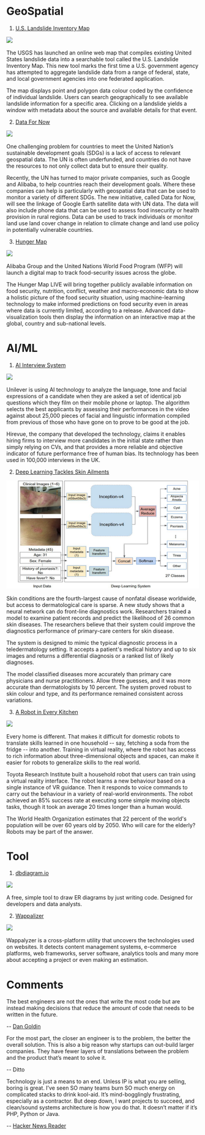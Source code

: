 # GeoSpatial

1. [U.S. Landslide Inventory Map](https://usgs.maps.arcgis.com/apps/webappviewer/index.html?id=ae120962f459434b8c904b456c82669d)

![](https://cdn.shortpixel.ai/client/to_webp,q_lossy,ret_img,w_1000/https://www.gislounge.com/wp-content/uploads/2019/10/usgs-landslide-inventory-map.png)

The USGS has launched an online web map that compiles existing United States landslide data into a searchable tool called the U.S. Landslide Inventory Map. This new tool marks the first time a U.S. government agency has attempted to aggregate landslide data from a range of federal, state, and local government agencies into one federated application.

The map displays point and polygon data colour coded by the confidence of individual landslide. Users can search geographically to see available landslide information for a specific area. Clicking on a landslide yields a window with metadata about the source and available details for that event.

2. [Data For Now](http://www.data4sdgs.org/index.php/initiatives/data-now)

![](https://cdn.shortpixel.ai/client/to_webp,q_lossy,ret_img,w_1000/https://www.gislounge.com/wp-content/uploads/2019/10/Data-For-Now.png)

One challenging problem for countries to meet the United Nation’s sustainable development goals (SDGs) is a lack of access to relevant geospatial data. The UN is often underfunded, and countries do not have the resources to not only collect data but to ensure their quality.

Recently, the UN has turned to major private companies, such as Google and Alibaba, to help countries reach their development goals. Where these companies can help is particularly with geospatial data that can be used to monitor a variety of different SDGs. The new initiative, called Data for Now, will see the linkage of Google Earth satellite data with UN data. The data will also include phone data that can be used to assess food insecurity or health provision in rural regions. Data can be used to track individuals or monitor land use land cover change in relation to climate change and land use policy in potentially vulnerable countries.

3. [Hunger Map](https://www.wfp.org/news/wfp-and-alibaba-unveil-next-generation-machine-learning-technology-fight-against-hunger)

![](https://www.alizila.com/wp-content/uploads/2019/09/hunger-map-wfp-alibaba-cloud-092519-1200x675.png)

Alibaba Group and the United Nations World Food Program (WFP) will launch a digital map to track food-security issues across the globe.

The Hunger Map LIVE will bring together publicly available information on food security, nutrition, conflict, weather and macro-economic data to show a holistic picture of the food security situation, using machine-learning technology to make informed predictions on food security even in areas where data is currently limited, according to a release. Advanced data-visualization tools then display the information on an interactive map at the global, country and sub-national levels.

# AI/ML

1. [AI Interview System](https://www.telegraph.co.uk/news/2019/09/27/ai-facial-recognition-used-first-time-job-interviews-uk-find/)

![](https://www.telegraph.co.uk/content/dam/news/2019/09/27/TELEMMGLPICT000211074639_trans_NvBQzQNjv4Bq77fGIj7q05b01U12eycGbgBGMyU79XnqbbDp2EpN56c.jpeg?imwidth=1400)

Unilever is using AI technology to analyze the language, tone and facial expressions of a candidate when they are asked a set of identical job questions which they film on their mobile phone or laptop.  The algorithm selects the best applicants by assessing their performances in the video against about 25,000 pieces of facial and linguistic information compiled from previous of those who have gone on to prove to be good at the job.

Hirevue, the company that developed the technology, claims it enables hiring firms to interview more candidates in the initial state rather than simply relying on CVs, and that provides a more reliable and objective indicator of future performance free of human bias. Its technology has been used in 100,000 interviews in the UK.

2. [Deep Learning Tackles Skin Ailments](https://arxiv.org/pdf/1909.05382.pdf?utm_campaign=The%20Batch&utm_source=hs_email&utm_medium=email&utm_content=77870529&_hsenc=p2ANqtz--6D5bF-9kDsLpQYaSJ-ipxuhfM4TJYGy-1qePATHK-ErgwjsrMCuyybpfU0gPLDI3jBX2polQPUfROfOgNX_1ZB6H8vQ&_hsmi=77870529)

![](../images/issue-9-1.png)

Skin conditions are the fourth-largest cause of nonfatal disease worldwide, but access to dermatological care is sparse. A new study shows that a neural network can do front-line diagnostics work. Researchers trained a model to examine patient records and predict the likelihood of 26 common skin diseases. The researchers believe that their system could improve the diagnostics performance of primary-care centers for skin disease.

The system is designed to mimic the typical diagnostic process in a teledermatology setting. It accepts a patient's medical history and up to six images and returns a differential diagnosis or a ranked list of likely diagnoses.

The model classified diseases more accurately than primary care physicians and nurse practitioners. Allow three guesses, and it was more accurate than dermatologists by 10 percent. The system proved robust to skin colour and type, and its performance remained consistent across variations.

3. [A Robot in Every Kitchen](https://arxiv.org/abs/1910.00127?utm_campaign=The%20Batch&utm_source=hs_email&utm_medium=email&utm_content=77870529&_hsenc=p2ANqtz--6D5bF-9kDsLpQYaSJ-ipxuhfM4TJYGy-1qePATHK-ErgwjsrMCuyybpfU0gPLDI3jBX2polQPUfROfOgNX_1ZB6H8vQ&_hsmi=77870529)

![](../images/issue-9-2.gif)

Every home is different. That makes it difficult for domestic robots to translate skills learned in one household -- say, fetching a soda from the fridge -- into another. Training in virtual reality, where the robot has access to rich information about three-dimensional objects and spaces, can make it easier for robots to generalize skills to the real world.

Toyota Research Institute built a household robot that users can train using a virtual reality interface. The robot learns a new behaviour based on a single instance of VR guidance. Then it responds to voice commands to carry out the behaviour in a variety of real-world environments. The robot achieved an 85% success rate at executing some simple moving objects tasks, though it took an average 20 times longer than a human would.

The World Health Organization estimates that 22 percent of the world's population will be over 60 years old by 2050. Who will care for the elderly? Robots may be part of the answer.

# Tool

1. [dbdiagram.io](https://dbdiagram.io/home)

![](https://dbdiagram.io/static/img/dbdiagram-demo.0791273.gif)

A free, simple tool to draw ER diagrams by just writing code. Designed for developers and data analysts.

2. [Wappalizer](https://www.wappalyzer.com/download)

![](https://res.cloudinary.com/starbist/image/upload/f_auto,q_auto,w_520/v1568206165/CSS_Feature_Toggles_d9qdzj.jpg)

Wappalyzer is a cross-platform utility that uncovers the technologies used on websites. It detects content management systems, e-commerce platforms, web frameworks, server software, analytics tools and many more about accepting a project or even making an estimation.

# Comments

The best engineers are not the ones that write the most code but are instead making decisions that reduce the amount of code that needs to be written in the future.

-- [Dan Goldin](https://dangoldin.com/2019/09/16/goldilocks-and-the-three-implementations/)

For the most part, the closer an engineer is to the problem, the better the overall solution. This is also a big reason why startups can out-build larger companies. They have fewer layers of translations between the problem and the product that’s meant to solve it.

-- Ditto

Technology is just a means to an end. Unless IP is what you are selling, boring is great. I’ve seen SO many teams burn SO much energy on complicated stacks to drink kool-aid. It’s mind-bogglingly frustrating, especially as a contractor. But deep down, I want projects to succeed, and clean/sound systems architecture is how you do that. It doesn’t matter if it’s PHP, Python or Java.

-- [Hacker News Reader](https://news.ycombinator.com/item?id=20990939)
